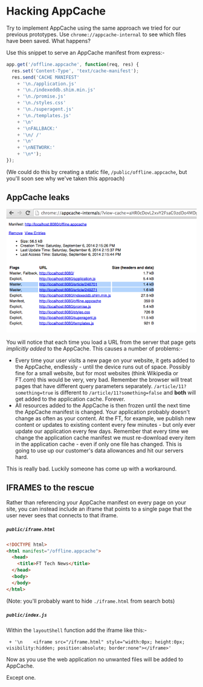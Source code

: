 # Hacking AppCache

Try to implement AppCache using the same approach we tried for our previous prototypes.  Use `chrome://appcache-internal` to see which files have been saved.  What happens?

Use this snippet to serve an AppCache manifest from express:-

```js
app.get('/offline.appcache', function(req, res) {
  res.set('Content-Type', 'text/cache-manifest');
  res.send('CACHE MANIFEST'
    + '\n./application.js'
    + '\n./indexeddb.shim.min.js'
    + '\n./promise.js'
    + '\n./styles.css'
    + '\n./superagent.js'
    + '\n./templates.js'
    + '\n'
    + '\nFALLBACK:'
    + '\n/ /'
    + '\n'
    + '\nNETWORK:'
    + '\n*');
});
```

(We could do this by creating a static file, `/public/offline.appcache`, but you'll soon see why we've taken this approach)

## AppCache leaks

![Firefox IndexedDB Dev Tools](./multi-masters.png)

You will notice that each time you load a URL from the server that page gets _implicitly added_ to the AppCache.  This causes a number of problems:-

- Every time your user visits a new page on your website, it gets added to the AppCache, endlessly - until the device runs out of space.  Possibly fine for a small website, but for most websites (think Wikipedia or FT.com) this would be very, very bad.  Remember the browser will treat pages that have different query parameters separately.  `/article/11?something=true` is different to `/article/11?something=false` and **both** will get added to the application cache.  Forever.
- All resources added to the AppCache is then frozen until the next time the AppCache manifest is changed.  Your application probably doesn't change as often as your content.  At the FT, for example, we publish new content or updates to existing content every few minutes - but only ever update our application every few days.  Remember that every time we change the application cache manifest we must re-download every item in the application cache - even if only one file has changed.  This is going to use up our customer's data allowances and hit our servers hard.

This is really bad.  Luckily someone has come up with a workaround.

## IFRAMES to the rescue

Rather than referencing your AppCache manifest on every page on your site, you can instead include an iframe that points to a single page that the user never sees that connects to that iframe.

##### `public/iframe.html`

```html
<!DOCTYPE html>
<html manifest="/offline.appcache">
  <head>
    <title>FT Tech News</title>
  </head>
  <body>
  </body>
</html>
```

(Note: you'll probably want to hide `./iframe.html` from search bots)

##### `public/index.js`

Within the `layoutShell` function add the iframe like this:-

```
 + '\n    <iframe src="/iframe.html" style="width:0px; height:0px; visibility:hidden; position:absolute; border:none"></iframe>'
```

Now as you use the web application no unwanted files will be added to AppCache.

Except one.
